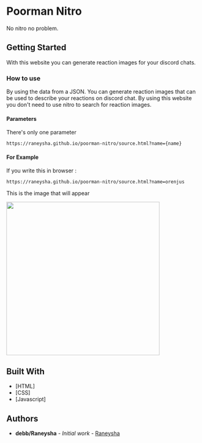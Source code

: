 # Poorman Nitro

No nitro no problem.

## Getting Started

With this website you can generate reaction images for your discord chats.

### How to use

By using the data from a JSON. You can generate reaction images that can be used to describe your reactions on discord chat. By using this website you don't need to use nitro to search for reaction images. 

#### Parameters

There's only one parameter
```
https://raneysha.github.io/poorman-nitro/source.html?name={name}
```

#### For Example

If you write this in browser : 
```
https://raneysha.github.io/poorman-nitro/source.html?name=orenjus
```
This is the image that will appear


<img src="https://media.discordapp.net/attachments/850835532534775899/851848065123876964/orenjus.png?width=489&height=498" width="400">

## Built With

* [HTML]
* [CSS]
* [Javascript]

## Authors

* **debb/Raneysha** - *Initial work* - [Raneysha](https://github.com/raneysha)
